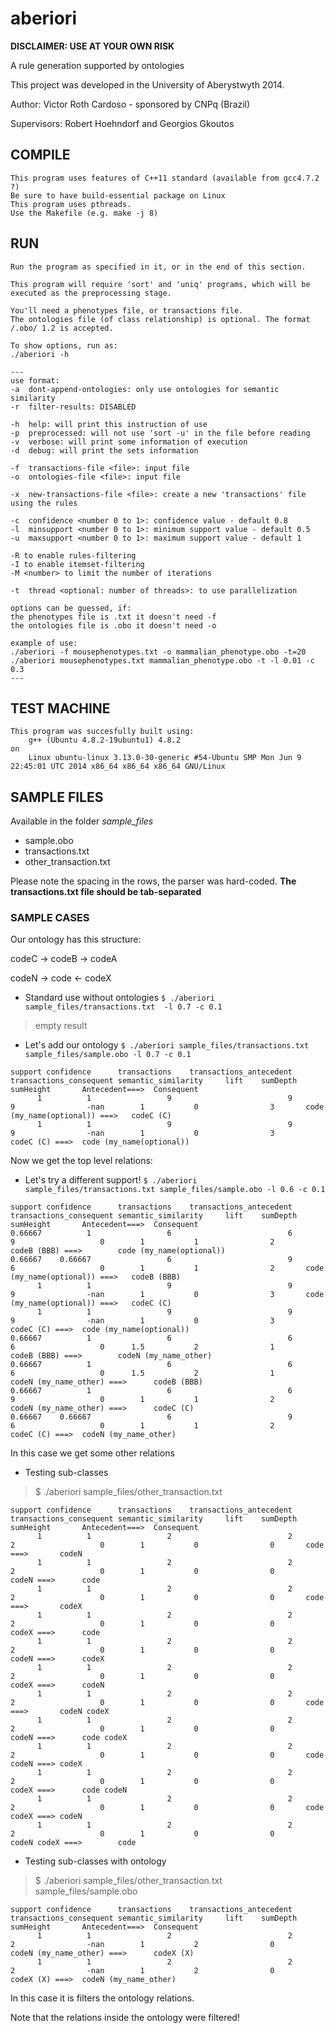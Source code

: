 # aberiori 

**DISCLAIMER: USE AT YOUR OWN RISK**

A rule generation supported by ontologies

This project was developed in the University of Aberystwyth 2014.

Author: Victor Roth Cardoso - sponsored by CNPq (Brazil)

Supervisors: Robert Hoehndorf and Georgios Gkoutos
 
## COMPILE
	This program uses features of C++11 standard (available from gcc4.7.2 ?)
	Be sure to have build-essential package on Linux
	This program uses pthreads.
	Use the Makefile (e.g. make -j 8)
	
## RUN
	Run the program as specified in it, or in the end of this section.

	This program will require 'sort' and 'uniq' programs, which will be executed as the preprocessing stage.
	
	You'll need a phenotypes file, or transactions file.
	The ontologies file (of class relationship) is optional. The format /.obo/ 1.2 is accepted.
	
	To show options, run as:
	./aberiori -h
	
	---
	use format:
	-a	dont-append-ontologies: only use ontologies for semantic similarity
	-r	filter-results: DISABLED

	-h	help: will print this instruction of use
	-p	preprocessed: will not use 'sort -u' in the file before reading
	-v	verbose: will print some information of execution
	-d	debug: will print the sets information

	-f	transactions-file <file>: input file
	-o	ontologies-file <file>: input file

	-x	new-transactions-file <file>: create a new 'transactions' file using the rules

	-c	confidence <number 0 to 1>: confidence value - default 0.8
	-l	minsupport <number 0 to 1>: minimum support value - default 0.5
	-u	maxsupport <number 0 to 1>: maximum support value - default 1

	-R to enable rules-filtering
	-I to enable itemset-filtering
	-M <number> to limit the number of iterations

	-t	thread <optional: number of threads>: to use parallelization

	options can be guessed, if:
	the phenotypes file is .txt it doesn't need -f
	the ontologies file is .obo it doesn't need -o

	example of use: 
	./aberiori -f mousephenotypes.txt -o mammalian_phenotype.obo -t=20
	./aberiori mousephenotypes.txt mammalian_phenotype.obo -t -l 0.01 -c 0.3
	---

## TEST MACHINE
	This program was succesfully built using:
		g++ (Ubuntu 4.8.2-19ubuntu1) 4.8.2
	on
		Linux ubuntu-linux 3.13.0-30-generic #54-Ubuntu SMP Mon Jun 9 22:45:01 UTC 2014 x86_64 x86_64 x86_64 GNU/Linux

## SAMPLE FILES

Available in the folder *sample_files*
- sample.obo
- transactions.txt
- other_transaction.txt

Please note the spacing in the rows, the parser was hard-coded.
**The transactions.txt file should be tab-separated**

### SAMPLE CASES

Our ontology has this structure:

codeC -> codeB -> codeA

codeN -> code <- codeX

- Standard use without ontologies
`$ ./aberiori sample_files/transactions.txt  -l 0.7 -c 0.1`
> empty result

- Let's add our ontology
`$ ./aberiori sample_files/transactions.txt sample_files/sample.obo -l 0.7 -c 0.1`
```
support confidence      transactions    transactions_antecedent transactions_consequent semantic_similarity     lift    sumDepth        sumHeight       Antecedent===>  Consequent
      1          1                 9                          9                       9                -nan        1           0                3       code (my_name(optional)) ===>   codeC (C) 
      1          1                 9                          9                       9                -nan        1           0                3       codeC (C) ===>  code (my_name(optional)) 
```
Now we get the top level relations:

- Let's try a different support!
`$ ./aberiori sample_files/transactions.txt sample_files/sample.obo -l 0.6 -c 0.1`
```
support confidence      transactions    transactions_antecedent transactions_consequent semantic_similarity     lift    sumDepth        sumHeight       Antecedent===>  Consequent
0.66667          1                 6                          6                       9                   0        1           1                2       codeB (BBB) ===>        code (my_name(optional)) 
0.66667    0.66667                 6                          9                       6                   0        1           1                2       code (my_name(optional)) ===>   codeB (BBB) 
      1          1                 9                          9                       9                -nan        1           0                3       code (my_name(optional)) ===>   codeC (C) 
      1          1                 9                          9                       9                -nan        1           0                3       codeC (C) ===>  code (my_name(optional)) 
0.66667          1                 6                          6                       6                   0      1.5           2                1       codeB (BBB) ===>        codeN (my_name_other) 
0.66667          1                 6                          6                       6                   0      1.5           2                1       codeN (my_name_other) ===>      codeB (BBB) 
0.66667          1                 6                          6                       9                   0        1           1                2       codeN (my_name_other) ===>      codeC (C) 
0.66667    0.66667                 6                          9                       6                   0        1           1                2       codeC (C) ===>  codeN (my_name_other) 
```
In this case we get some other relations

- Testing sub-classes
> $ ./aberiori sample_files/other_transaction.txt
```
support confidence      transactions    transactions_antecedent transactions_consequent semantic_similarity     lift    sumDepth        sumHeight       Antecedent===>  Consequent
      1          1                 2                          2                       2                   0        1           0                0       code ===>       codeN 
      1          1                 2                          2                       2                   0        1           0                0       codeN ===>      code 
      1          1                 2                          2                       2                   0        1           0                0       code ===>       codeX 
      1          1                 2                          2                       2                   0        1           0                0       codeX ===>      code 
      1          1                 2                          2                       2                   0        1           0                0       codeN ===>      codeX 
      1          1                 2                          2                       2                   0        1           0                0       codeX ===>      codeN 
      1          1                 2                          2                       2                   0        1           0                0       code ===>       codeN codeX 
      1          1                 2                          2                       2                   0        1           0                0       codeN ===>      code codeX 
      1          1                 2                          2                       2                   0        1           0                0       code codeN ===> codeX 
      1          1                 2                          2                       2                   0        1           0                0       codeX ===>      code codeN 
      1          1                 2                          2                       2                   0        1           0                0       code codeX ===> codeN 
      1          1                 2                          2                       2                   0        1           0                0       codeN codeX ===>        code 
```

- Testing sub-classes with ontology
> $ ./aberiori sample_files/other_transaction.txt sample_files/sample.obo
```
support confidence      transactions    transactions_antecedent transactions_consequent semantic_similarity     lift    sumDepth        sumHeight       Antecedent===>  Consequent                                                          
      1          1                 2                          2                       2                -nan        1           2                0       codeN (my_name_other) ===>      codeX (X)                                           
      1          1                 2                          2                       2                -nan        1           2                0       codeX (X) ===>  codeN (my_name_other)                                               
```
In this case it is filters the ontology relations.

Note that the relations inside the ontology were filtered!
